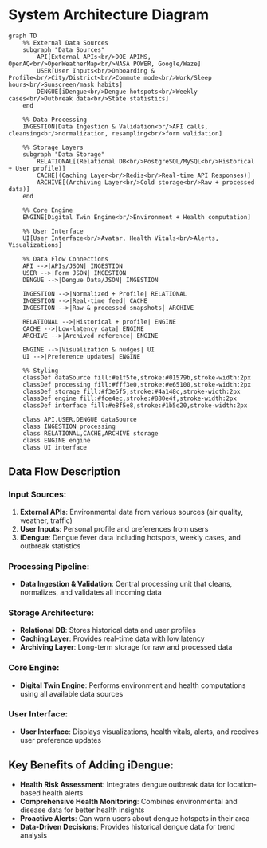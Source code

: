 # System Architecture Diagram

```mermaid
graph TD
    %% External Data Sources
    subgraph "Data Sources"
        API[External APIs<br/>DOE APIMS, OpenAQ<br/>OpenWeatherMap<br/>NASA POWER, Google/Waze]
        USER[User Inputs<br/>Onboarding & Profile<br/>City/District<br/>Commute mode<br/>Work/Sleep hours<br/>Sunscreen/mask habits]
        DENGUE[iDengue<br/>Dengue hotspots<br/>Weekly cases<br/>Outbreak data<br/>State statistics]
    end
    
    %% Data Processing
    INGESTION[Data Ingestion & Validation<br/>API calls, cleansing<br/>normalization, resampling<br/>form validation]
    
    %% Storage Layers
    subgraph "Data Storage"
        RELATIONAL[(Relational DB<br/>PostgreSQL/MySQL<br/>Historical + User profile)]
        CACHE[(Caching Layer<br/>Redis<br/>Real-time API Responses)]
        ARCHIVE[(Archiving Layer<br/>Cold storage<br/>Raw + processed data)]
    end
    
    %% Core Engine
    ENGINE[Digital Twin Engine<br/>Environment + Health computation]
    
    %% User Interface
    UI[User Interface<br/>Avatar, Health Vitals<br/>Alerts, Visualizations]
    
    %% Data Flow Connections
    API -->|APIs/JSON| INGESTION
    USER -->|Form JSON| INGESTION
    DENGUE -->|Dengue Data/JSON| INGESTION
    
    INGESTION -->|Normalized + Profile| RELATIONAL
    INGESTION -->|Real-time feed| CACHE
    INGESTION -->|Raw & processed snapshots| ARCHIVE
    
    RELATIONAL -->|Historical + profile| ENGINE
    CACHE -->|Low-latency data| ENGINE
    ARCHIVE -->|Archived reference| ENGINE
    
    ENGINE -->|Visualization & nudges| UI
    UI -->|Preference updates| ENGINE
    
    %% Styling
    classDef dataSource fill:#e1f5fe,stroke:#01579b,stroke-width:2px
    classDef processing fill:#fff3e0,stroke:#e65100,stroke-width:2px
    classDef storage fill:#f3e5f5,stroke:#4a148c,stroke-width:2px
    classDef engine fill:#fce4ec,stroke:#880e4f,stroke-width:2px
    classDef interface fill:#e8f5e8,stroke:#1b5e20,stroke-width:2px
    
    class API,USER,DENGUE dataSource
    class INGESTION processing
    class RELATIONAL,CACHE,ARCHIVE storage
    class ENGINE engine
    class UI interface
```

## Data Flow Description

### Input Sources:
1. **External APIs**: Environmental data from various sources (air quality, weather, traffic)
2. **User Inputs**: Personal profile and preferences from users
3. **iDengue**: Dengue fever data including hotspots, weekly cases, and outbreak statistics

### Processing Pipeline:
- **Data Ingestion & Validation**: Central processing unit that cleans, normalizes, and validates all incoming data

### Storage Architecture:
- **Relational DB**: Stores historical data and user profiles
- **Caching Layer**: Provides real-time data with low latency
- **Archiving Layer**: Long-term storage for raw and processed data

### Core Engine:
- **Digital Twin Engine**: Performs environment and health computations using all available data sources

### User Interface:
- **User Interface**: Displays visualizations, health vitals, alerts, and receives user preference updates

## Key Benefits of Adding iDengue:
- **Health Risk Assessment**: Integrates dengue outbreak data for location-based health alerts
- **Comprehensive Health Monitoring**: Combines environmental and disease data for better health insights
- **Proactive Alerts**: Can warn users about dengue hotspots in their area
- **Data-Driven Decisions**: Provides historical dengue data for trend analysis
